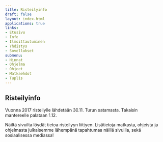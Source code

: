 ```yaml
---
title: Risteilyinfo
draft: false
layout: index.html
applications: true
links:
- Etusivu
- Info
- Ilmoittautuminen
- Yhdistys
- Sovellukset
submenu:
- Hinnat
- Ohjelma
- Ohjeet
- Matkaehdot
- Tuplis
---
```

## Risteilyinfo

Vuonna 2017 risteilylle lähdetään 30.11. Turun satamasta. Takaisin mantereelle palataan 1.12.

Näiltä sivuilta löydät tietoa risteilyyn liittyen. Lisätietoja matkasta, ohjeista ja ohjelmasta julkaisemme lähempänä tapahtumaa näillä sivuilla, sekä sosiaalisessa mediassa!
